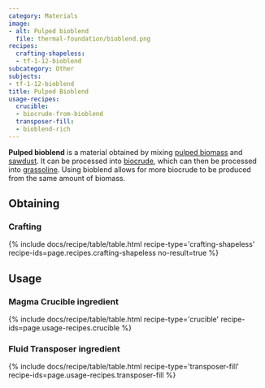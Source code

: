 ```yaml
---
category: Materials
image:
- alt: Pulped bioblend
  file: thermal-foundation/bioblend.png
recipes:
  crafting-shapeless:
  - tf-1-12-bioblend
subcategory: Other
subjects:
- tf-1-12-bioblend
title: Pulped Bioblend
usage-recipes:
  crucible:
  - biocrude-from-bioblend
  transposer-fill:
  - bioblend-rich
---
```


**Pulped bioblend** is a material obtained by mixing [pulped
biomass](../pulped-biomass/) and
[sawdust](../sawdust/). It can be processed into
[biocrude](../biocrude/), which can then be processed into
[grassoline](../grassoline/). Using bioblend allows for
more biocrude to be produced from the same amount of biomass.


Obtaining
---------

### Crafting
{% include docs/recipe/table/table.html recipe-type='crafting-shapeless' recipe-ids=page.recipes.crafting-shapeless no-result=true %}


Usage
-----

### Magma Crucible ingredient
{% include docs/recipe/table/table.html recipe-type='crucible' recipe-ids=page.usage-recipes.crucible %}

### Fluid Transposer ingredient
{% include docs/recipe/table/table.html recipe-type='transposer-fill' recipe-ids=page.usage-recipes.transposer-fill %}
